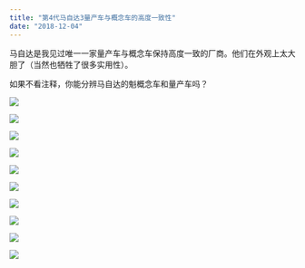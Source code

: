 ```yaml
---
title: "第4代马自达3量产车与概念车的高度一致性"
date: "2018-12-04"
---
```


马自达是我见过唯一一家量产车与概念车保持高度一致的厂商。他们在外观上太大胆了（当然也牺牲了很多实用性）。

如果不看注释，你能分辨马自达的魁概念车和量产车吗？

![](https://res.cloudinary.com/goooooouwa/image/upload/v1543917197/mazda-3-4th-gen-production-vs-concept/IMG_3132.jpg)

![](https://res.cloudinary.com/goooooouwa/image/upload/v1543917204/mazda-3-4th-gen-production-vs-concept/IMG_3135.jpg)

![](https://res.cloudinary.com/goooooouwa/image/upload/v1543917207/mazda-3-4th-gen-production-vs-concept/IMG_3116.jpg)

![](https://res.cloudinary.com/goooooouwa/image/upload/v1543917212/mazda-3-4th-gen-production-vs-concept/IMG_3143.jpg)

![](https://res.cloudinary.com/goooooouwa/image/upload/v1543917215/mazda-3-4th-gen-production-vs-concept/IMG_3129.jpg)

![](https://res.cloudinary.com/goooooouwa/image/upload/v1543917219/mazda-3-4th-gen-production-vs-concept/IMG_3119.jpg)

![](https://res.cloudinary.com/goooooouwa/image/upload/v1543917220/mazda-3-4th-gen-production-vs-concept/IMG_3147.jpg)

![](https://res.cloudinary.com/goooooouwa/image/upload/v1543917222/mazda-3-4th-gen-production-vs-concept/IMG_3142.jpg)

![](https://res.cloudinary.com/goooooouwa/image/upload/v1543917225/mazda-3-4th-gen-production-vs-concept/IMG_3145.jpg)

![](https://res.cloudinary.com/goooooouwa/image/upload/v1543917227/mazda-3-4th-gen-production-vs-concept/IMG_3120.jpg)
